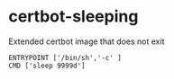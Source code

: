 # certbot-sleeping

Extended certbot image that does not exit

```
ENTRYPOINT ['/bin/sh','-c' ]
CMD ['sleep 9999d']
```
